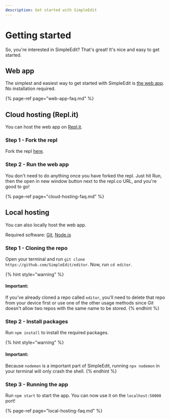 ```yaml
---
description: Get started with SimpleEdit
---
```


# Getting started

So, you're interested in SimpleEdit? That's great! It's nice and easy to get started.

## Web app

The simplest and easiest way to get started with SimpleEdit is [the web app](https://editor.simpleedit.repl.co). No installation required.

{% page-ref page="web-app-faq.md" %}

## Cloud hosting \(Repl.it\)

You can host the web app on [Repl.it](https://repl.it).

### Step 1 - Fork the repl

Fork the repl [here](https://repl.it/@SimpleEdit/editor).

### Step 2 - Run the web app

You don't need to do anything once you have forked the repl. Just hit Run, then the open in new window button next to the repl.co URL, and you're good to go!

{% page-ref page="cloud-hosting-faq.md" %}

## Local hosting

You can also locally host the web app.

Required software: [Git](http://www.git-scm.com), [Node.js](https://nodejs.org)

### Step 1 - Cloning the repo

Open your terminal and run `git clone https://github.com/SimpleEdit/editor`. Now, run `cd editor`.

{% hint style="warning" %}
#### Important:

If you've already cloned a repo called `editor`, you'll need to delete that repo from your device first or use one of the other usage methods since Git doesn't allow two repos with the same name to be stored.
{% endhint %}

### Step 2 - Install packages

Run `npm install` to install the required packages.

{% hint style="warning" %}
#### Important:
Because `nodemon` is a important part of SimpleEdit, running `npx nodemon` in your terminal will only crash the shell.
{% endhint %}

### Step 3 - Running the app

Run `npm start` to start the app. You can now use it on the `localhost:50000` port!

{% page-ref page="local-hosting-faq.md" %}


